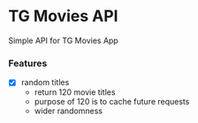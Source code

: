 # TG Movies API

Simple API for TG Movies App

### Features
+ [x] random titles
  - return 120 movie titles
  - purpose of 120 is to cache future requests
  - wider randomness

